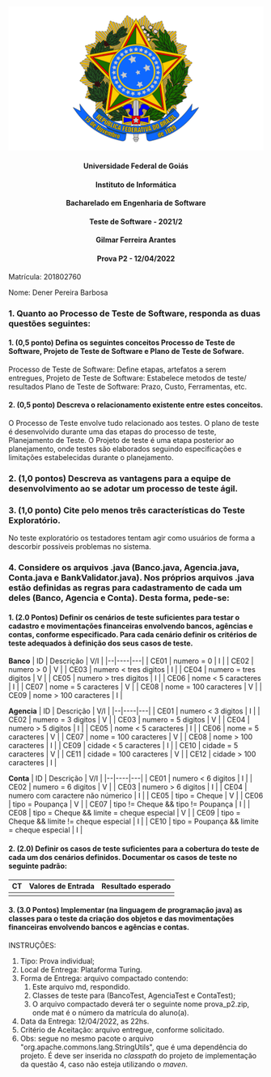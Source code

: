 <div align=center>
  <img src="brasaooficialcolorido.png">
</div>

#### <p style="text-align: center;">Universidade Federal de Goiás</p>
#### <p style="text-align: center;">Instituto de Informática</p>
#### <p style="text-align: center;">Bacharelado em Engenharia de Software</p>
#### <p style="text-align: center;">Teste de Software - 2021/2</p>
#### <p style="text-align: center;">Gilmar Ferreira Arantes</p>
####  <p style="text-align: center;"> Prova P2 - 12/04/2022</p>

Matrícula: 201802760

Nome: Dener Pereira Barbosa


### 1. Quanto ao Processo de Teste de Software, responda as duas questões seguintes:
   #### 1. (**0,5 ponto**) Defina os seguintes conceitos Processo de Teste de Software, Projeto de Teste de Software e Plano de Teste de Sofware.
   
   Processo de Teste de Software: Define etapas, artefatos a serem entregues, 
   Projeto de Teste de Software: Estabelece metodos de teste/ resultados
   Plano de Teste de Software: Prazo, Custo, Ferramentas, etc.
   
   #### 2. (**0,5 ponto**) Descreva o relacionamento existente entre estes conceitos.
   
   O Processo de Teste envolve tudo relacionado aos testes. O plano de teste é desenvolvido durante uma das etapas do processo de teste, Planejamento de Teste. 
   O Projeto de teste é uma etapa posterior ao planejamento, onde testes são elaborados seguindo especificações e limitações estabelecidas durante o planejamento.
    
### 2. (**1,0 pontos**) Descreva as vantagens para a equipe de desenvolvimento ao se adotar um processo de teste ágil.

  

### 3. (**1,0 ponto**) Cite pelo menos três características do Teste Exploratório.

  No teste exploratório os testadores tentam agir como usuários de forma a descorbir possiveis problemas no sistema.

### 4. Considere os arquivos .java (Banco.java, Agencia.java, Conta.java e BankValidator.java). Nos próprios arquivos .java estão definidas as regras para cadastramento de cada um deles (Banco, Agencia e Conta). Desta forma, pede-se:
   #### 1. (2.0 Pontos) Definir os cenários de teste suficientes para testar o cadastro e movimentações financeiras envolvendo bancos, agências e contas, conforme especificado. Para cada cenário definir os critérios de teste adequados à definição dos seus casos de teste.

**Banco**
|  ID  |           Descrição                          | V/I |
|--|----|---|
| CE01 | numero = 0                                   | I |
| CE02 | numero > 0                                   | V |
| CE03 | numero < tres digitos                        | I |
| CE04 | numero = tres digitos                        | V |
| CE05 | numero > tres digitos                        | I |
| CE06 | nome < 5 caracteres                          | I |
| CE07 | nome = 5 caracteres                          | V |
| CE08 | nome = 100 caracteres                        | V |
| CE09 | nome > 100 caracteres                        | I |

**Agencia**
|  ID  |           Descrição                          | V/I |
|--|----|---|
| CE01 | numero < 3 digitos                           | I |
| CE02 | numero = 3 digitos                           | V |
| CE03 | numero = 5 digitos                           | V |
| CE04 | numero > 5 digitos                           | I |
| CE05 | nome < 5 caracteres                          | I |
| CE06 | nome = 5 caracteres                          | V |
| CE07 | nome = 100 caracteres                        | V |
| CE08 | nome > 100 caracteres                        | I |
| CE09 | cidade < 5 caracteres                        | I |
| CE10 | cidade = 5 caracteres                        | V |
| CE11 | cidade = 100 caracteres                      | V |
| CE12 | cidade > 100 caracteres                      | I |

**Conta**
|  ID  |           Descrição                          | V/I |
|--|----|---|
| CE01 | numero < 6 digitos                           | I |
| CE02 | numero = 6 digitos                           | V |
| CE03 | numero > 6 digitos                           | I |
| CE04 | numero com caractere não númerico            | I |
| CE05 | tipo = Cheque                                | V |
| CE06 | tipo = Poupança                              | V |
| CE07 | tipo != Cheque && tipo != Poupança           | I |
| CE08 | tipo = Cheque && limite = cheque especial    | V |
| CE09 | tipo = Cheque && limite != cheque especial   | I |
| CE10 | tipo = Poupança && limite = cheque especial  | I |
   
   #### 2. (2.0) Definir os casos de teste suficientes para a cobertura do teste de cada um dos cenários definidos. Documentar os casos de teste no seguinte padrão:
   |CT|Valores de Entrada|Resultado esperado|
   |---|---|---|
   |||
   #### 3. (3.0 Pontos) Implementar (na linguagem de programação java) as classes para o teste da criação dos objetos e das movimentações financeiras envolvendo bancos e agências e contas.


INSTRUÇÕES:
1. Tipo: Prova individual;
2. Local de Entrega: Plataforma Turing.
3. Forma de Entrega: arquivo compactado contendo:
   1. Este arquivo md, respondido.
   2. Classes de teste para (BancoTest, AgenciaTest e ContaTest);
   3. O arquivo compactado deverá ter o seguinte nome prova_p2<mat>.zip, onde mat é o número da matrícula do aluno(a).
5. Data da Entrega: 12/04/2022, as 22hs.
6. Critério de Aceitação: arquivo entregue, conforme solicitado.
7. Obs: segue no mesmo pacote o arquivo "org.apache.commons.lang.StringUtils", que é uma dependência do projeto. É deve ser inserida no _classpath_ do projeto de implementação da questão 4, caso não esteja utilizando o _maven_.
